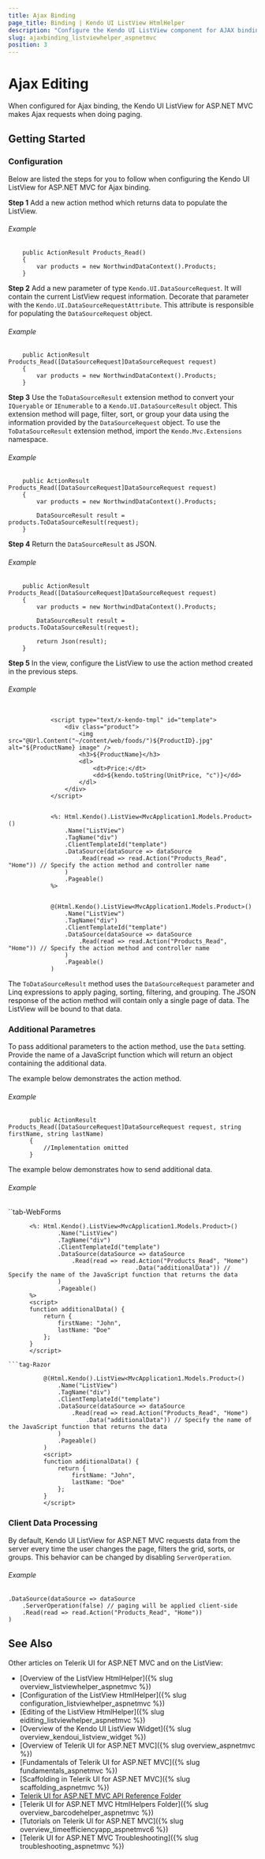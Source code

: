 ```yaml
---
title: Ajax Binding
page_title: Binding | Kendo UI ListView HtmlHelper
description: "Configure the Kendo UI ListView component for AJAX binding and easily enable client-data processing during AJAX binding."
slug: ajaxbinding_listviewhelper_aspnetmvc
position: 3
---
```


# Ajax Editing

When configured for Аjax binding, the Kendo UI ListView for ASP.NET MVC makes Ajax requests when doing paging.

## Getting Started

### Configuration

Below are listed the steps for you to follow when configuring the Kendo UI ListView for ASP.NET MVC for Ajax binding.

**Step 1** Add a new action method which returns data to populate the ListView.

###### Example

        public ActionResult Products_Read()
        {
            var products = new NorthwindDataContext().Products;
        }

**Step 2** Add a new parameter of type `Kendo.UI.DataSourceRequest`. It will contain the current ListView request information. Decorate that parameter with the `Kendo.UI.DataSourceRequestAttribute`. This attribute is responsible for populating the `DataSourceRequest` object.

###### Example

        public ActionResult Products_Read([DataSourceRequest]DataSourceRequest request)
        {
            var products = new NorthwindDataContext().Products;
        }

**Step 3** Use the `ToDataSourceResult` extension method to convert your `IQueryable` or `IEnumerable` to a `Kendo.UI.DataSourceResult` object. This extension method will page, filter, sort, or group your data using the information provided by the `DataSourceRequest` object. To use the `ToDataSourceResult` extension method, import the `Kendo.Mvc.Extensions` namespace.

###### Example

        public ActionResult Products_Read([DataSourceRequest]DataSourceRequest request)
        {
            var products = new NorthwindDataContext().Products;

            DataSourceResult result = products.ToDataSourceResult(request);
        }

**Step 4** Return the `DataSourceResult` as JSON.

###### Example

        public ActionResult Products_Read([DataSourceRequest]DataSourceRequest request)
        {
            var products = new NorthwindDataContext().Products;

            DataSourceResult result = products.ToDataSourceResult(request);

            return Json(result);
        }

**Step 5** In the view, configure the ListView to use the action method created in the previous steps.

###### Example

```tab-Item Template

            <script type="text/x-kendo-tmpl" id="template">
                <div class="product">
                    <img src="@Url.Content("~/content/web/foods/")${ProductID}.jpg" alt="${ProductName} image" />
                    <h3>${ProductName}</h3>
                    <dl>
                        <dt>Price:</dt>
                        <dd>${kendo.toString(UnitPrice, "c")}</dd>
                    </dl>
                </div>
            </script>
```
```tab-WebForms

            <%: Html.Kendo().ListView<MvcApplication1.Models.Product>()
                .Name("ListView")
                .TagName("div")
                .ClientTemplateId("template")
                .DataSource(dataSource => dataSource
                    .Read(read => read.Action("Products_Read", "Home")) // Specify the action method and controller name
                )
                .Pageable()
            %>
```
```tab-Razor

            @(Html.Kendo().ListView<MvcApplication1.Models.Product>()
                .Name("ListView")
                .TagName("div")
                .ClientTemplateId("template")
                .DataSource(dataSource => dataSource
                    .Read(read => read.Action("Products_Read", "Home")) // Specify the action method and controller name
                )
                .Pageable()
            )
```

The `ToDataSourceResult` method uses the `DataSourceRequest` parameter and Linq expressions to apply paging, sorting, filtering, and grouping. The JSON response of the action method will contain only a single page of data. The ListView will be bound to that data.

### Additional Parametres

To pass additional parameters to the action method, use the `Data` setting. Provide the name of a JavaScript function which will return an object containing the additional data.

The example below demonstrates the action method.

###### Example

          public ActionResult Products_Read([DataSourceRequest]DataSourceRequest request, string firstName, string lastName)
          {
              //Implementation omitted
          }


The example below demonstrates how to send additional data.

###### Example

``tab-WebForms

          <%: Html.Kendo().ListView<MvcApplication1.Models.Product>()
                  .Name("ListView")
                  .TagName("div")
                  .ClientTemplateId("template")
                  .DataSource(dataSource => dataSource
                      .Read(read => read.Action("Products_Read", "Home")
                                        .Data("additionalData")) // Specify the name of the JavaScript function that returns the data
                  )
                  .Pageable()
          %>
          <script>
          function additionalData() {
              return {
                  firstName: "John",
                  lastName: "Doe"
              };
          }
          </script>
```
```tag-Razor

          @(Html.Kendo().ListView<MvcApplication1.Models.Product>()
              .Name("ListView")
              .TagName("div")
              .ClientTemplateId("template")
              .DataSource(dataSource => dataSource
                  .Read(read => read.Action("Products_Read", "Home")
                      .Data("additionalData")) // Specify the name of the JavaScript function that returns the data
              )
              .Pageable()
          )
          <script>
          function additionalData() {
              return {
                  firstName: "John",
                  lastName: "Doe"
              };
          }
          </script>
```

### Client Data Processing

By default, Kendo UI ListView for ASP.NET MVC requests data from the server every time the user changes the page, filters the grid, sorts, or groups. This behavior
can be changed by disabling `ServerOperation`.

###### Example

    .DataSource(dataSource => dataSource
        .ServerOperation(false) // paging will be applied client-side
        .Read(read => read.Action("Products_Read", "Home"))
    )

## See Also

Other articles on Telerik UI for ASP.NET MVC and on the ListView:

* [Overview of the ListView HtmlHelper]({% slug overview_listviewhelper_aspnetmvc %})
* [Configuration of the ListView HtmlHelper]({% slug configuration_listviewhelper_aspnetmvc %})
* [Editing of the ListView HtmlHelper]({% slug eiditing_listviewhelper_aspnetmvc %})
* [Overview of the Kendo UI ListView Widget]({% slug overview_kendoui_listview_widget %})
* [Overview of Telerik UI for ASP.NET MVC]({% slug overview_aspnetmvc %})
* [Fundamentals of Telerik UI for ASP.NET MVC]({% slug fundamentals_aspnetmvc %})
* [Scaffolding in Telerik UI for ASP.NET MVC]({% slug scaffolding_aspnetmvc %})
* [Telerik UI for ASP.NET MVC API Reference Folder](/api/aspnet-mvc/Kendo.Mvc/AggregateFunction)
* [Telerik UI for ASP.NET MVC HtmlHelpers Folder]({% slug overview_barcodehelper_aspnetmvc %})
* [Tutorials on Telerik UI for ASP.NET MVC]({% slug overview_timeefficiencyapp_aspnetmvc6 %})
* [Telerik UI for ASP.NET MVC Troubleshooting]({% slug troubleshooting_aspnetmvc %})
